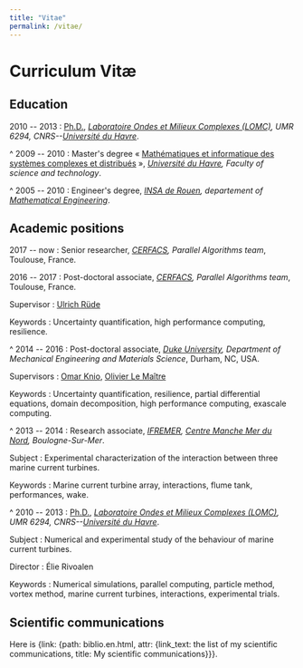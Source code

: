 ```yaml
---
title: "Vitae"
permalink: /vitae/
---
```


<div class="cv">

# Curriculum Vitæ

## Education

2010 -- 2013
: [Ph.D.](research.html#thesis), *[Laboratoire Ondes et Milieux Complexes (LOMC)](http://www.lomc.fr/), UMR 6294, CNRS--[Université du Havre](https://www.univ-lehavre.fr/)*.

^
2009 -- 2010
: Master's degree « [Mathématiques et informatique des systèmes complexes et distribués](http://matis.univ-lehavre.fr/) », *[Université du Havre](https://www.univ-lehavre.fr/), Faculty of science and technology*.

^
2005 -- 2010
: Engineer's degree, *[INSA de Rouen](http://www.insa-rouen.fr/), departement of [Mathematical Engineering](http://www.insa-rouen.fr/formation/formationinitiale/departements/gm)*.

## Academic positions

2017 -- now
: Senior researcher, *[CERFACS](http://cerfacs.fr), Parallel Algorithms team*, Toulouse, France.

2016 -- 2017
: Post-doctoral associate, *[CERFACS](http://cerfacs.fr), Parallel Algorithms team*, Toulouse, France.

Supervisor
: [Ulrich Rüde](https://www10.informatik.uni-erlangen.de/en/~ruede/)

Keywords
: Uncertainty quantification, high performance computing, resilience.

^
2014 -- 2016
: Post-doctoral associate, *[Duke University](http://www.duke.edu), Department of Mechanical Engineering and Materials Science*, Durham, NC, USA.

Supervisors
: [Omar Knio](https://www.kaust.edu.sa/en/study/faculty/omar-knio), [Olivier Le Maître](https://perso.limsi.fr/olm/)

Keywords
: Uncertainty quantification, resilience, partial differential equations, domain decomposition, high performance computing, exascale computing.


^
2013 -- 2014
: Research associate, *[IFREMER](http://wwz.ifremer.fr/), [Centre Manche Mer du Nord](http://wwz.ifremer.fr/manchemerdunord), Boulogne-Sur-Mer*.

Subject
: Experimental characterization of the interaction between three marine current turbines.

Keywords
: Marine current turbine array, interactions, flume tank, performances, wake.


^
2010 -- 2013
: [Ph.D.](research.html#thesis), *[Laboratoire Ondes et Milieux Complexes (LOMC)](http://www.lomc.fr/), UMR 6294, CNRS--[Université du Havre](https://www.univ-lehavre.fr/)*.

Subject
: Numerical and experimental study of the behaviour of marine current turbines.

Director
: Élie Rivoalen

Keywords
: Numerical simulations, parallel computing, particle method, vortex method, marine current turbines, interactions, experimental trials.


## Scientific communications

Here is {link: {path: biblio.en.html, attr: {link_text: the list of my scientific communications, title: My scientific communications}}}.

</div>